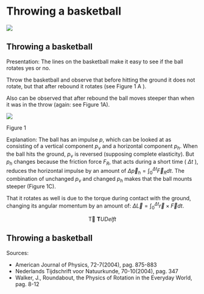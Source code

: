 # Throwing a basketball 

![](https://cdn.mathpix.com/cropped/2024_06_24_79056abde570ad11e44dg-1.jpg?height=805&width=1277&top_left_y=294&top_left_x=302)

## Throwing a basketball

Presentation: The lines on the basketball make it easy to see if the ball rotates yes or no.

Throw the basketball and observe that before hitting the ground it does not rotate, but that after rebound it rotates (see Figure $1 \mathrm{~A}$ ).

Also can be observed that after rebound the ball moves steeper than when it was in the throw (again: see Figure 1A).

![](https://cdn.mathpix.com/cropped/2024_06_24_79056abde570ad11e44dg-2.jpg?height=1133&width=526&top_left_y=566&top_left_x=911)

Figure 1

Explanation: The ball has an impulse $p$, which can be looked at as consisting of a vertical component $p_{\nu}$ and a horizontal component $p_{h}$. When the ball hits the ground, $p_{\nu}$ is reversed (supposing complete elasticity). But $p_{h}$ changes because the friction force $F_{R}$, that acts during a short time ( $\Delta t$ ), reduces the horizontal impulse by an amount of $\Delta \vec{p}_{h}=\int_{0}^{\Delta t} \vec{F}_{R} d t$. The combination of unchanged $p_{v}$ and changed $p_{h}$ makes that the ball mounts steeper (Figure 1C).

That it rotates as well is due to the torque during contact with the ground, changing its angular momentum by an amount of: $\Delta \vec{L}=\int_{0}^{\Delta t} \vec{r} \times \vec{F} d t$.

$$
\text { Tٓ } \mathbf{T} U D e l f t
$$

## Throwing a basketball

Sources:

- American Journal of Physics, 72-7(2004), pag. 875-883
- Nederlands Tijdschrift voor Natuurkunde, 70-10(2004), pag. 347
- Walker, J., Roundabout, the Physics of Rotation in the Everyday World, pag. 8-12


